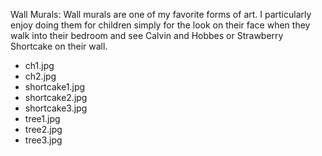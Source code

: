 <!--

This file lists your galleries, their descriptions, and their images.

EXAMPLE:

Category Name: This is the description of category 1

* image_name.jpg
* image_name_2.jpg
* image_name_3.jpg

Category Two: This is the description of category 2

* another_image.jpg
* One_more.jpg

-->

Wall Murals: Wall murals are one of my favorite forms of art.  I particularly enjoy doing them for children simply for the look on their face when they walk into their bedroom and see Calvin and Hobbes or Strawberry Shortcake on their wall.

* ch1.jpg
* ch2.jpg
* shortcake1.jpg
* shortcake2.jpg
* shortcake3.jpg
* tree1.jpg
* tree2.jpg
* tree3.jpg
